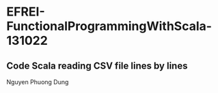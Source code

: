# EFREI-FunctionalProgrammingWithScala-131022
Code Scala reading CSV file lines by lines
------------------
Nguyen Phuong Dung
